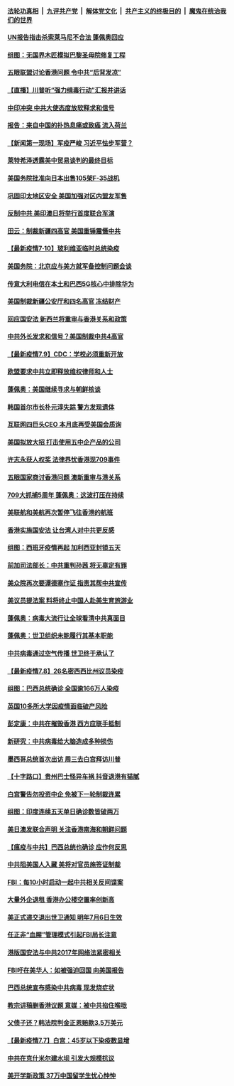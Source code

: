 ####  [法轮功真相](../../../../basic/blob/master/README.md?t=07110431) &nbsp;|&nbsp; [九评共产党](../../../../9ping.md/blob/master/README.md?t=07110431) &nbsp;|&nbsp; [解体党文化](../../../../jtdwh.md/blob/master/README.md?t=07110431)  &nbsp;|&nbsp; [共产主义的终极目的](../../../../gczydzjmd.md/blob/master/README.md?t=07110431) &nbsp;|&nbsp; [魔鬼在统治我们的世界](../../../../mgztzwmdsj.md/blob/master/README.md?t=07110431) 

#### [UN报告指击杀索莱马尼不合法 蓬佩奥回应](../pages/nsc418/n12247146.md?t=07110431) 

#### [组图：无国界木匠模拟巴黎圣母院修复工程](../pages/nsc418/n12243915.md?t=07110431) 

#### [五眼联盟讨论香港问题 令中共“后背发凉”](../pages/nsc418/n12247326.md?t=07110431) 

#### [【直播】川普听“强力缉毒行动”汇报并讲话](../pages/nsc418/n12247084.md?t=07110431) 

#### [中印冲突 中共大使态度放软释求和信号](../pages/nsc418/n12247210.md?t=07110431) 

#### [报告：来自中国的扑热息痛或致癌 流入荷兰](../pages/nsc418/n12246872.md?t=07110431) 

#### [【新闻第一现场】军疫严峻 习近平怯步军营？](../pages/nsc418/n12245547.md?t=07110431) 

#### [莱特希泽透露美中贸易谈判的最终目标](../pages/nsc418/n12246823.md?t=07110431) 

#### [美国务院批准向日本出售105架F-35战机](../pages/nsc418/n12246608.md?t=07110431) 

#### [巩固印太地区安全 美国加强对区内盟友军售](../pages/nsc418/n12246548.md?t=07110431) 

#### [反制中共 美印澳日将举行首度联合军演](../pages/nsc418/n12246462.md?t=07110431) 

#### [田云：制裁新疆四高官 美国重锤震慑中共](../pages/nsc418/n12246098.md?t=07110431) 

#### [【最新疫情7·10】玻利维亚临时总统染疫](../pages/nsc418/n12245413.md?t=07110431) 

#### [美国务院：北京应与美方就军备控制问题会谈](../pages/nsc418/n12245183.md?t=07110431) 

#### [传意大利电信在本土和巴西5G核心中排除华为](../pages/nsc418/n12244770.md?t=07110431) 

#### [美国制裁新疆公安厅和四名高官 冻结财产](../pages/nsc418/n12244653.md?t=07110431) 

#### [回应国安法 新西兰将重审与香港关系和政策](../pages/nsc418/n12244085.md?t=07110431) 

#### [中共外长发求和信号？美国制裁中共4高官](../pages/nsc418/n12244813.md?t=07110431) 

#### [【最新疫情7.9】CDC：学校必须重新开放](../pages/nsc418/n12242776.md?t=07110431) 

#### [欧盟要求中共立即释放维权律师和人士](../pages/nsc418/n12244421.md?t=07110431) 

#### [蓬佩奥：美国继续寻求与朝鲜核谈](../pages/nsc418/n12244538.md?t=07110431) 

#### [韩国首尔市长朴元淳失踪 警方发现遗体](../pages/nsc418/n12243734.md?t=07110431) 

#### [互联网四巨头CEO 本月底再受美国会质询](../pages/nsc418/n12244283.md?t=07110431) 

#### [美国拟放大招 打击使用五中企产品的公司](../pages/nsc418/n12244402.md?t=07110431) 

#### [许志永获人权奖 法律界忧香港现709事件](../pages/nsc418/n12244380.md?t=07110431) 

#### [五眼国家商讨香港问题 澳新重审与港关系](../pages/nsc418/n12244260.md?t=07110431) 

#### [709大抓捕5周年 蓬佩奥：这波打压在持续](../pages/nsc418/n12243611.md?t=07110431) 

#### [美联航和美航再次暂停飞往香港的航班](../pages/nsc418/n12243607.md?t=07110431) 

#### [香港实施国安法 让台湾人对中共更反感](../pages/nsc418/n12243520.md?t=07110431) 

#### [组图：西班牙疫情再起 加利西亚封锁五天](../pages/nsc418/n12241508.md?t=07110431) 

#### [前加司法部长：中共重判孙茜 将无辜定有罪](../pages/nsc418/n12242297.md?t=07110431) 

#### [美众院再次要谭德塞作证 指责其帮中共宣传](../pages/nsc418/n12242500.md?t=07110431) 

#### [美议员提法案 料将终止中国人赴美生育旅游业](../pages/nsc418/n12242470.md?t=07110431) 

#### [蓬佩奥：病毒大流行让全球看清中共真面目](../pages/nsc418/n12242486.md?t=07110431) 

#### [蓬佩奥：世卫组织未能履行其基本职能](../pages/nsc418/n12242263.md?t=07110431) 

#### [中共病毒通过空气传播 世卫终于承认了](../pages/nsc418/n12241930.md?t=07110431) 

#### [【最新疫情7.8】26名密西西比州议员染疫](../pages/nsc418/n12239975.md?t=07110431) 

#### [组图：巴西总统确诊 全国逾166万人染疫](../pages/nsc418/n12240754.md?t=07110431) 

#### [英国10多所大学因疫情面临破产风险](../pages/nsc418/n12241724.md?t=07110431) 

#### [彭定康：中共在摧毁香港 西方应联手抵制](../pages/nsc418/n12241830.md?t=07110431) 

#### [新研究：中共病毒给大脑造成多种损伤](../pages/nsc418/n12241750.md?t=07110431) 

#### [墨西哥总统首次出访 周三去白宫拜访川普](../pages/nsc418/n12241397.md?t=07110431) 

#### [【十字路口】贵州巴士怪异车祸 抖音退港有猫腻](../pages/nsc418/n12240298.md?t=07110431) 

#### [白宫警告勿投资中企 免被下一轮制裁连累](../pages/nsc418/n12241334.md?t=07110431) 

#### [组图：印度连续五天单日确诊数皆破两万](../pages/nsc418/n12238724.md?t=07110431) 

#### [美日澳发联合声明 关注香港南海和朝鲜问题](../pages/nsc418/n12240998.md?t=07110431) 

#### [【瘟疫与中共】巴西总统也确诊 应作何反思](../pages/nsc418/n12240166.md?t=07110431) 

#### [中共阻美国人入藏 美将对官员施签证制裁](../pages/nsc418/n12240452.md?t=07110431) 

#### [FBI：每10小时启动一起中共相关反间谍案](../pages/nsc418/n12239799.md?t=07110431) 

#### [大量外企退租 香港办公楼空置率创新高](../pages/nsc418/n12240111.md?t=07110431) 

#### [美正式递交退出世卫通知 明年7月6日生效](../pages/nsc418/n12239902.md?t=07110431) 

#### [任正非“血腥”管理模式引起FBI局长注意](../pages/nsc418/n12239966.md?t=07110431) 

#### [港版国安法与中共2017年网络法紧密相关](../pages/nsc418/n12239427.md?t=07110431) 

#### [FBI吁在美华人：如被强迫回国 向美国报告](../pages/nsc418/n12239450.md?t=07110431) 

#### [巴西总统宣布感染中共病毒 现发烧症状](../pages/nsc418/n12239468.md?t=07110431) 

#### [教宗讲稿删香港议题 意媒：被中共掐住喉咙](../pages/nsc418/n12239424.md?t=07110431) 

#### [父债子还？韩法院判金正恩赔款3.5万美元](../pages/nsc418/n12239338.md?t=07110431) 

#### [【最新疫情7.7】白宫：45岁以下染疫数显增](../pages/nsc418/n12237581.md?t=07110431) 

#### [中共在克什米尔建水坝 引发大规模抗议](../pages/nsc418/n12239209.md?t=07110431) 

#### [美开学新政策 37万中国留学生忧心忡忡](../pages/nsc418/n12239233.md?t=07110431) 

